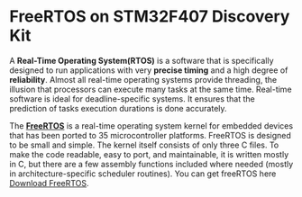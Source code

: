 # FreeRTOS on STM32F407 Discovery Kit
A **Real-Time Operating System(RTOS)**  is a software that is specifically designed to run applications with very **precise timing** and a high degree of **reliability**. Almost all real-time operating systems provide threading, the illusion that processors can execute many tasks at the same time. Real-time software is ideal for deadline-specific systems. It ensures that the prediction of tasks execution durations is done accurately.

The **[FreeRTOS](https://www.freertos.org/)** is a real-time operating system kernel for embedded devices that has been ported to 35 microcontroller platforms. FreeRTOS is designed to be small and simple. The kernel itself consists of only three C files. To make the code readable, easy to port, and maintainable, it is written mostly in C, but there are a few assembly functions included where needed (mostly in architecture-specific scheduler routines). You can get freeRTOS here [Download FreeRTOS](https://www.freertos.org/a00104.html).
